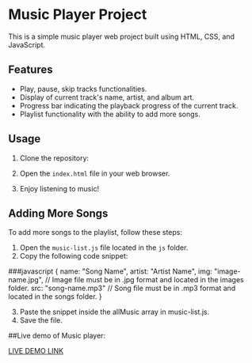 # Music Player Project

This is a simple music player web project built using HTML, CSS, and JavaScript.

## Features

- Play, pause, skip tracks functionalities.
- Display of current track's name, artist, and album art.
- Progress bar indicating the playback progress of the current track.
- Playlist functionality with the ability to add more songs.

## Usage

1. Clone the repository:

2. Open the `index.html` file in your web browser.

3. Enjoy listening to music!

## Adding More Songs

To add more songs to the playlist, follow these steps:

1. Open the `music-list.js` file located in the `js` folder.
2. Copy the following code snippet:

###javascript
{
  name: "Song Name",
  artist: "Artist Name",
  img: "image-name.jpg", // Image file must be in .jpg format and located in the images folder.
  src: "song-name.mp3"   // Song file must be in .mp3 format and located in the songs folder.
}

3. Paste the snippet inside the allMusic array in music-list.js.
4. Save the file.

##Live demo of Music player:

<a href="https://harshitha-p2004.github.io/Music-Player/" target="_blanck">LIVE DEMO LINK</a>
